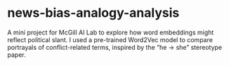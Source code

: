 # news-bias-analogy-analysis
A mini project for McGill AI Lab to explore how word embeddings might reflect political slant. I used a pre-trained Word2Vec model to compare portrayals of conflict-related terms, inspired by the “he → she” stereotype paper.
